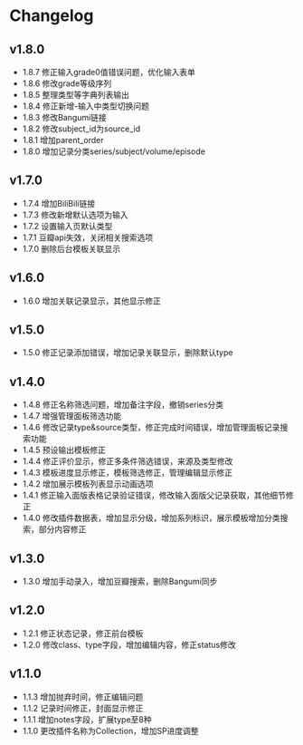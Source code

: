 # Changelog

## v1.8.0

- 1.8.7 修正输入grade0值错误问题，优化输入表单
- 1.8.6 修改grade等级序列
- 1.8.5 整理类型等字典列表输出
- 1.8.4 修正新增-输入中类型切换问题
- 1.8.3 修改Bangumi链接
- 1.8.2 修改subject_id为source_id
- 1.8.1 增加parent_order
- 1.8.0 增加记录分类series/subject/volume/episode

## v1.7.0

- 1.7.4 增加BiliBili链接
- 1.7.3 修改新增默认选项为输入
- 1.7.2 设置输入页默认类型
- 1.7.1 豆瓣api失效，关闭相关搜索选项
- 1.7.0 删除后台模板关联显示

## v1.6.0

- 1.6.0 增加关联记录显示，其他显示修正

## v1.5.0

- 1.5.0 修正记录添加错误，增加记录关联显示，删除默认type

## v1.4.0

- 1.4.8 修正名称筛选问题，增加备注字段，撤销series分类
- 1.4.7 增强管理面板筛选功能
- 1.4.6 修改记录type&source类型，修正完成时间错误，增加管理面板记录搜索功能
- 1.4.5 预设输出模板修正
- 1.4.4 修正评价显示，修正多条件筛选错误，来源及类型修改
- 1.4.3 模板进度显示修正，模板筛选修正，管理编辑显示修正
- 1.4.2 增加展示模板列表显示动画选项
- 1.4.1 修正输入面版表格记录验证错误，修改输入面版父记录获取，其他细节修正
- 1.4.0 修改插件数据表，增加显示分级，增加系列标识，展示模板增加分类搜索，部分内容修正

## v1.3.0

- 1.3.0 增加手动录入，增加豆瓣搜索，删除Bangumi同步

## v1.2.0

- 1.2.1 修正状态记录，修正前台模板
- 1.2.0 修改class、type字段，增加编辑内容，修正status修改

## v1.1.0

- 1.1.3 增加抛弃时间，修正编辑问题
- 1.1.2 记录时间修正，封面显示修正
- 1.1.1 增加notes字段，扩展type至8种
- 1.1.0 更改插件名称为Collection，增加SP进度调整
